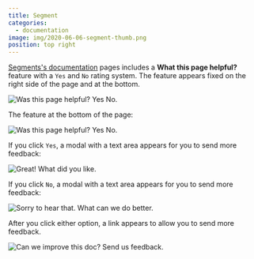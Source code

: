 ```yaml
---
title: Segment
categories:
  - documentation
image: img/2020-06-06-segment-thumb.png
position: top right
---
```


[Segments's documentation](https://segment.com/docs/) pages includes a **What this page helpful?** feature with a `Yes` and `No` rating system. The feature appears fixed on the right side of the page and at the bottom.

![Was this page helpful? Yes No.](/feedback-library/img/2020-06-06-segment.png)

The feature at the bottom of the page:

![Was this page helpful? Yes No.](/feedback-library/img/2020-06-06-segment-2.png)

If you click `Yes`, a modal with a text area appears for you to send more feedback:

![Great! What did you like.](/feedback-library/img/2020-06-06-segment-4.png)

If you click `No`, a modal with a text area appears for you to send more feedback:

![Sorry to hear that. What can we do better.](/feedback-library/img/2020-06-06-segment-5.png)

After you click either option, a link appears to allow you to send more feedback.

![Can we improve this doc? Send us feedback.](/feedback-library/img/2020-06-06-segment-3.png)
